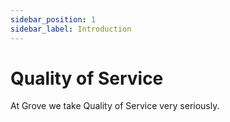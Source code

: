 ```yaml
---
sidebar_position: 1
sidebar_label: Introduction
---
```


# Quality of Service

At Grove we take Quality of Service very seriously. 
